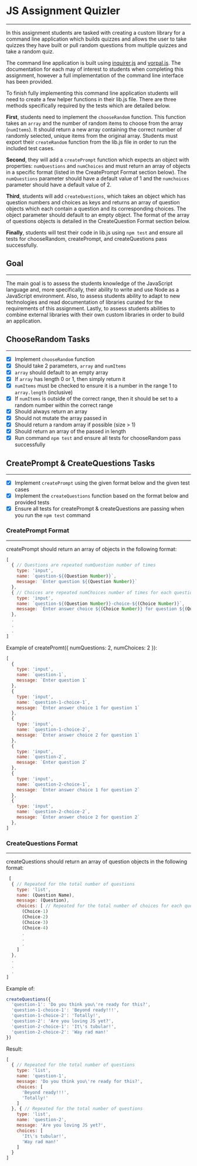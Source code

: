 # JS Assignment Quizler
---
In this assignment students are tasked with creating a custom library for a command line application
which builds quizzes and allows the user to take quizzes they have built or pull
random questions from multiple quizzes and take a random quiz.

The command line application is built using [inquirer.js](https://github.com/SBoudrias/Inquirer.js/)
and [vorpal.js](https://github.com/dthree/vorpal/wiki). The documentation for each may of interest to students when
completing this assignment, however a full implementation of the command line
interface has been provided.

To finish fully implementing this command line application students will need to create a few helper functions in their lib.js file. There are three methods specifically required by the tests which are detailed below.

**First**, students need to implement the ```chooseRandom``` function. This function takes an ```array``` and the number of random items to choose from the array (```numItems```). It should return a new array containing the correct number of randomly selected, unique items from the original array. Students must export their ```createRandom``` function from the lib.js file in order to run the included test cases.

**Second**, they will add a ```createPrompt``` function which expects an object with properties: ```numQuestions``` and ```numChoices``` and must return an array of objects in a specific format (listed in the CreatePrompt Format section below). The ```numQuestions``` parameter should have a default value of 1 and the ```numchoices``` parameter should have a default value of 2.

**Third**, students will add ```createQuestions```, which takes an object which has question numbers and choices as keys and returns an array of question objects which each contain a question and its corresponding choices. The object parameter should default to an empty object. The format of the array of questions objects is detailed in the CreateQuestion Format section below.

**Finally**, students will test their code in lib.js using ```npm test``` and ensure all tests for chooseRandom, createPrompt, and createQuestions pass successfully.

## Goal
---
The main goal is to assess the students knowledge of the JavaScript language and,
more specifically, their ability to write and use Node as a JavaScript environment.
Also, to assess students ability to adapt to new technologies and read documentation
of libraries curated for the requirements of this assignment. Lastly, to assess students 
abilities to combine external libraries with their own custom libraries in order to 
build an application.

## ChooseRandom Tasks
---
- [x] Implement ```chooseRandom``` function
- [x] Should take 2 parameters, ```array``` and ```numItems```
- [x] ```array``` should default to an empty array
- [x] If ```array``` has length 0 or 1, then simply return it
- [x] ```numItems``` must be checked to ensure it is a number in the range 1 to ```array.length``` (inclusive)
- [x] If ```numItems``` is outside of the correct range, then it should be set to a random number within the correct range
- [x] Should always return an array
- [x] Should not mutate the array passed in
- [x] Should return a random array if possible (size > 1)
- [x] Should return an array of the passed in length
- [x] Run command ```npm test``` and ensure all tests for chooseRandom pass successfully

## CreatePrompt & CreateQuestions Tasks
---
- [x] Implement ```createPrompt``` using the given format below and the given test cases
- [x] Implement the ```createQuestions``` function based on the format below and provided tests
- [x] Ensure all tests for createPrompt & createQuestions are passing when you run the ```npm test``` command

### CreatePrompt Format

---

createPrompt should return an array of objects in the following format:

``` javascript
[
  { // Questions are repeated numQuestion number of times
    type: 'input',
    name: `question-${(Question Number)}`,
    message: `Enter question ${(Question Number)}`
  },
  { // Choices are repeated numChoices number of times for each question
    type: 'input',
    name: `question-${(Question Number)}-choice-${(Choice Number)}`,
    message: `Enter answer choice ${(Choice Number)} for question ${(Question Number)}`
  },
  .
  .
  .
]
```

Example of createPromt({ numQuestions: 2, numChoices: 2 }):

``` javascript
[
  {
    type: 'input',
    name: `question-1`,
    message: `Enter question 1`
  },
  {
    type: 'input',
    name: `question-1-choice-1`,
    message: `Enter answer choice 1 for question 1`
  },
  {
    type: 'input',
    name: `question-1-choice-2`,
    message: `Enter answer choice 2 for question 1`
  },
  {
    type: 'input',
    name: `question-2`,
    message: `Enter question 2`
  },
  {
    type: 'input',
    name: `question-2-choice-1`,
    message: `Enter answer choice 1 for question 2`
  },
  {
    type: 'input',
    name: `question-2-choice-2`,
    message: `Enter answer choice 2 for question 2`
  },
]
```

### CreateQuestions Format

---

createQuestions should return an array of question objects in the following format:

``` javascript
 [
  { // Repeated for the total number of questions
    type: 'list',
    name: (Question Name),
    message: (Question),
    choices: [ // Repeated for the total number of choices for each question
      (Choice-1)
      (Choice-2)
      (Choice-3)
      (Choice-4)
      .
      .
      .
    ]
  },
  .
  .
  .
]
```

Example of:

``` javascript
createQuestions({
  'question-1': 'Do you think you\'re ready for this?',
  'question-1-choice-1': 'Beyond ready!!!',
  'question-1-choice-2': 'Totally!',
  'question-2': 'Are you loving JS yet?',
  'question-2-choice-1': 'It\'s tubular!',
  'question-2-choice-2': 'Way rad man!'
})
```

Result:

``` javascript
[
  { // Repeated for the total number of questions
    type: 'list',
    name: 'question-1',
    message: 'Do you think you\'re ready for this?',
    choices: [
      'Beyond ready!!!',
      'Totally!'
    ]
  }, { // Repeated for the total number of questions
    type: 'list',
    name: 'question-2',
    message: 'Are you loving JS yet?',
    choices: [
      'It\'s tubular!',
      'Way rad man!'
    ]
  }
]
```
